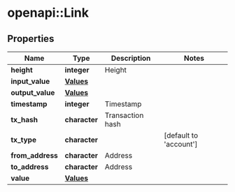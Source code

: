 # openapi::Link


## Properties
Name | Type | Description | Notes
------------ | ------------- | ------------- | -------------
**height** | **integer** | Height | 
**input_value** | [**Values**](values.md) |  | 
**output_value** | [**Values**](values.md) |  | 
**timestamp** | **integer** | Timestamp | 
**tx_hash** | **character** | Transaction hash | 
**tx_type** | **character** |  | [default to &#39;account&#39;]
**from_address** | **character** | Address | 
**to_address** | **character** | Address | 
**value** | [**Values**](values.md) |  | 


